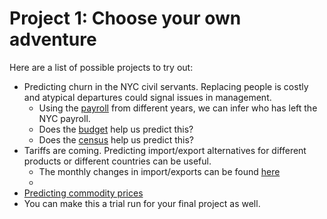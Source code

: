# Project 1: Choose your own adventure

Here are a list of possible projects to try out:
- Predicting churn in the NYC civil servants. Replacing people is costly and atypical departures could signal issues in management.
  - Using the [payroll](https://data.cityofnewyork.us/City-Government/Citywide-Payroll-Data-Fiscal-Year-/k397-673e/about_data) from different years, we can infer who has left the NYC payroll.
  - Does the [budget](https://council.nyc.gov/budget/) help us predict this?
  - Does the [census](https://www.census.gov/data/developers/data-sets.html) help us predict this?
- Tariffs are coming. Predicting import/export alternatives for different products or different countries can be useful.
  - The monthly changes in import/exports can be found [here](https://www.census.gov/data/developers/data-sets/international-trade.html)
  - 
- [Predicting commodity prices](proj1_comm.md)
- You can make this a trial run for your final project as well.

